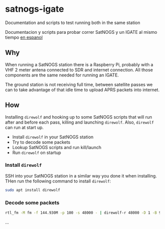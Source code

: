 # satnogs-igate

Documentation and scripts to test running both in the same station

Documentacion y scripts para probar correr SatNOGS y un IGATE al mismo tiempo [en espanol](#spanish)


## Why

When running a SatNOGS station there is a Raspberry Pi, probably with a VHF 2 meter antena connected to SDR and internet connection. All those components are the same needed for running an IGATE.

The ground station is not receiving full time, between satellite passes we can to take advantage of that idle time to upload APRS packets into internet.


## How

Installing `direwolf` and hooking up to some SatNOGS scripts that will run after and before each pass, killing and launching `direwolf`. Also, `direwolf` can run at start up.

* Install `direwolf` in your SatNOGS station
* Try to decode some packets 
* Lookup SatNOGS scripts and run kill/launch 
* Run `direwolf` on startup


### Install `direwolf`

SSH into your SatNOGS station in a similar way you done it when installing. THen run the following command to install `direwolf`:

```bash
sudo apt install direwolf
```

### Decode some packets

```bash
rtl_fm -M fm -f 144.930M -p 100 -s 48000 - | direwolf-r 48000 -D 1 -B 9600 -
```

...
